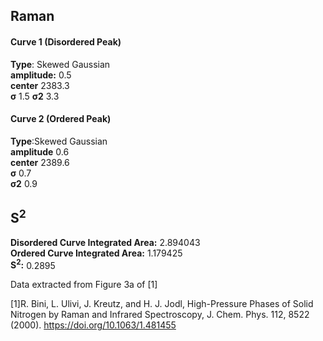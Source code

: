## Raman

#### Curve 1 (Disordered Peak)
**Type**: Skewed Gaussian\
**amplitude:** 0.5\
**center** 2383.3\
**σ** 1.5
**σ2** 3.3


#### Curve 2 (Ordered Peak)
**Type**:Skewed Gaussian\
**amplitude** 0.6\
**center** 2389.6\
**σ** 0.7\
**σ2** 0.9


## S<sup>2</sup>
**Disordered Curve Integrated Area:** 2.894043\
**Ordered Curve Integrated Area:** 1.179425\
**S<sup>2</sup>:** 0.2895










Data extracted from Figure 3a of [1] 


[1]R. Bini, L. Ulivi, J. Kreutz, and H. J. Jodl, High-Pressure Phases of Solid Nitrogen by Raman and Infrared Spectroscopy, J. Chem. Phys. 112, 8522 (2000).
https://doi.org/10.1063/1.481455